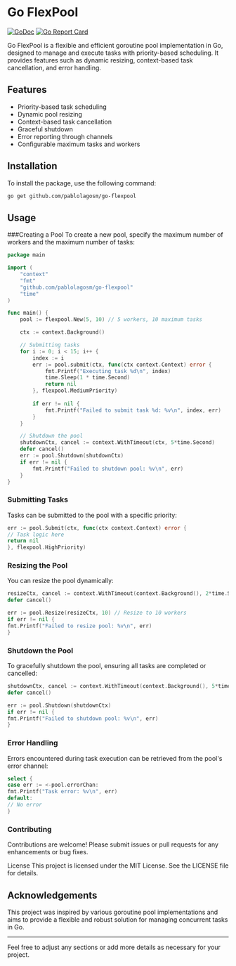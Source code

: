 # Go FlexPool

[![GoDoc](https://godoc.org/github.com/pablolagosm/go-flexpool?status.svg)](https://godoc.org/github.com/pablolagosm/go-flexpool)
[![Go Report Card](https://goreportcard.com/badge/github.com/pablolagosm/go-flexpool)](https://goreportcard.com/report/github.com/pablolagosm/go-flexpool)

Go FlexPool is a flexible and efficient goroutine pool implementation in Go, designed to manage and execute tasks with priority-based scheduling. It provides features such as dynamic resizing, context-based task cancellation, and error handling.

## Features

- Priority-based task scheduling
- Dynamic pool resizing
- Context-based task cancellation
- Graceful shutdown
- Error reporting through channels
- Configurable maximum tasks and workers

## Installation

To install the package, use the following command:

```sh
go get github.com/pablolagosm/go-flexpool
```

## Usage
###Creating a Pool
To create a new pool, specify the maximum number of workers and the maximum number of tasks:

```go
package main

import (
    "context"
    "fmt"
    "github.com/pablolagosm/go-flexpool"
    "time"
)

func main() {
    pool := flexpool.New(5, 10) // 5 workers, 10 maximum tasks

    ctx := context.Background()

    // Submitting tasks
    for i := 0; i < 15; i++ {
        index := i
        err := pool.submit(ctx, func(ctx context.Context) error {
            fmt.Printf("Executing task %d\n", index)
            time.Sleep(1 * time.Second)
            return nil
        }, flexpool.MediumPriority)
        
        if err != nil {
            fmt.Printf("Failed to submit task %d: %v\n", index, err)
        }
    }

    // Shutdown the pool
    shutdownCtx, cancel := context.WithTimeout(ctx, 5*time.Second)
    defer cancel()
    err := pool.Shutdown(shutdownCtx)
    if err != nil {
        fmt.Printf("Failed to shutdown pool: %v\n", err)
    }
}
```

### Submitting Tasks
Tasks can be submitted to the pool with a specific priority:

```go
err := pool.Submit(ctx, func(ctx context.Context) error {
// Task logic here
return nil
}, flexpool.HighPriority)
```

### Resizing the Pool
You can resize the pool dynamically:

```go
resizeCtx, cancel := context.WithTimeout(context.Background(), 2*time.Second)
defer cancel()

err := pool.Resize(resizeCtx, 10) // Resize to 10 workers
if err != nil {
fmt.Printf("Failed to resize pool: %v\n", err)
}
```

### Shutdown the Pool
To gracefully shutdown the pool, ensuring all tasks are completed or cancelled:

```go
shutdownCtx, cancel := context.WithTimeout(context.Background(), 5*time.Second)
defer cancel()

err := pool.Shutdown(shutdownCtx)
if err != nil {
fmt.Printf("Failed to shutdown pool: %v\n", err)
}
```

### Error Handling
Errors encountered during task execution can be retrieved from the pool's error channel:

```go
select {
case err := <-pool.errorChan:
fmt.Printf("Task error: %v\n", err)
default:
// No error
}
```

### Contributing
Contributions are welcome! Please submit issues or pull requests for any enhancements or bug fixes.

License
This project is licensed under the MIT License. See the LICENSE file for details.

## Acknowledgements

This project was inspired by various goroutine pool implementations and aims to provide a flexible and robust solution for managing concurrent tasks in Go.

---

Feel free to adjust any sections or add more details as necessary for your project.